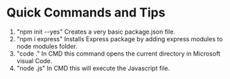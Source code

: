 # Quick Commands and Tips
1. "npm init --yes" Creates a very basic package.json file.
2. "npm i express" Installs Express package by adding express modules to node modules folder.
3. "code ." In CMD this command opens the current directory in Microsoft visual Code.
4. "node <filename>.js" In CMD this will execute the Javascript file.

